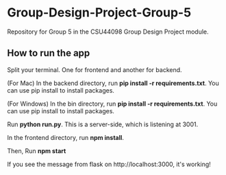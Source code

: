 # Group-Design-Project-Group-5
Repository for Group 5 in the CSU44098 Group Design Project module. 

## How to run the app
Split your terminal. One for frontend and another for backend.

(For Mac) In the backend directory, run **pip install -r requirements.txt**. You can use pip install to install packages.

(For Windows) In the bin directory, run **pip install -r requirements.txt**. You can use pip install to install packages.

Run **python run.py**. This is a server-side, which is listening at 3001.

In the frontend directory, run **npm install**.

Then, Run **npm start**

If you see the message from flask on http://localhost:3000, it's working!